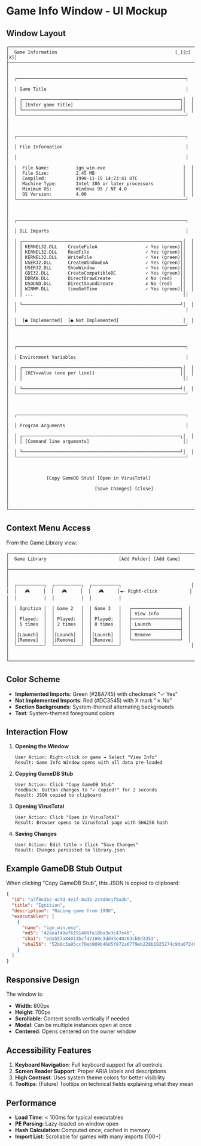 # Game Info Window - UI Mockup

## Window Layout

```
┌─────────────────────────────────────────────────────────────────────┐
│  Game Information                                            [_][□][X]│
├─────────────────────────────────────────────────────────────────────┤
│                                                                       │
│  ┌───────────────────────────────────────────────────────────────┐  │
│  │ Game Title                                                    │  │
│  │ ┌───────────────────────────────────────────────────────────┐│  │
│  │ │ [Enter game title]                                        ││  │
│  │ └───────────────────────────────────────────────────────────┘│  │
│  └───────────────────────────────────────────────────────────────┘  │
│                                                                       │
│  ┌───────────────────────────────────────────────────────────────┐  │
│  │ File Information                                              │  │
│  │                                                               │  │
│  │  File Name:          ign_win.exe                             │  │
│  │  File Size:          2.45 MB                                 │  │
│  │  Compiled:           1998-11-15 14:23:41 UTC                 │  │
│  │  Machine Type:       Intel 386 or later processors           │  │
│  │  Minimum OS:         Windows 95 / NT 4.0                     │  │
│  │  OS Version:         4.00                                    │  │
│  └───────────────────────────────────────────────────────────────┘  │
│                                                                       │
│  ┌───────────────────────────────────────────────────────────────┐  │
│  │ DLL Imports                                                   │  │
│  │ ┌───────────────────────────────────────────────────────────┐│  │
│  │ │ KERNEL32.DLL    CreateFileA                  ✓ Yes (green)││  │
│  │ │ KERNEL32.DLL    ReadFile                     ✓ Yes (green)││  │
│  │ │ KERNEL32.DLL    WriteFile                    ✓ Yes (green)││  │
│  │ │ USER32.DLL      CreateWindowExA              ✓ Yes (green)││  │
│  │ │ USER32.DLL      ShowWindow                   ✓ Yes (green)││  │
│  │ │ GDI32.DLL       CreateCompatibleDC           ✓ Yes (green)││  │
│  │ │ DDRAW.DLL       DirectDrawCreate             ✗ No (red)   ││  │
│  │ │ DSOUND.DLL      DirectSoundCreate            ✗ No (red)   ││  │
│  │ │ WINMM.DLL       timeGetTime                  ✓ Yes (green)││  │
│  │ │ ...                                                        ││  │
│  │ └───────────────────────────────────────────────────────────┘│  │
│  │                                                               │  │
│  │  [● Implemented]  [● Not Implemented]                        │  │
│  └───────────────────────────────────────────────────────────────┘  │
│                                                                       │
│  ┌───────────────────────────────────────────────────────────────┐  │
│  │ Environment Variables                                         │  │
│  │ ┌───────────────────────────────────────────────────────────┐│  │
│  │ │ [KEY=value (one per line)]                                ││  │
│  │ │                                                            ││  │
│  │ └───────────────────────────────────────────────────────────┘│  │
│  └───────────────────────────────────────────────────────────────┘  │
│                                                                       │
│  ┌───────────────────────────────────────────────────────────────┐  │
│  │ Program Arguments                                             │  │
│  │ ┌───────────────────────────────────────────────────────────┐│  │
│  │ │ [Command line arguments]                                   ││  │
│  │ └───────────────────────────────────────────────────────────┘│  │
│  └───────────────────────────────────────────────────────────────┘  │
│                                                                       │
│              [Copy GameDB Stub] [Open in VirusTotal]                 │
│                                [Save Changes] [Close]                 │
│                                                                       │
└───────────────────────────────────────────────────────────────────────┘
```

## Context Menu Access

From the Game Library view:

```
┌─────────────────────────────────────────────────────────────────────┐
│  Game Library                           [Add Folder] [Add Game]      │
├─────────────────────────────────────────────────────────────────────┤
│                                                                       │
│  ┌──────────┐  ┌──────────┐  ┌──────────┐                          │
│  │   🎮     │  │   🎮     │  │   🎮     │◄─ Right-click            │
│  │          │  │          │  │          │                            │
│  │ Ignition │  │ Game 2   │  │ Game 3   │   ┌──────────────────┐  │
│  │          │  │          │  │          │   │ View Info        │  │
│  │ Played:  │  │ Played:  │  │ Played:  │   ├──────────────────┤  │
│  │ 5 times  │  │ 2 times  │  │ 0 times  │   │ Launch           │  │
│  │          │  │          │  │          │   ├──────────────────┤  │
│  │[Launch]  │  │[Launch]  │  │[Launch]  │   │ Remove           │  │
│  │[Remove]  │  │[Remove]  │  │[Remove]  │   └──────────────────┘  │
│  └──────────┘  └──────────┘  └──────────┘                          │
│                                                                       │
└───────────────────────────────────────────────────────────────────────┘
```

## Color Scheme

- **Implemented Imports**: Green (#28A745) with checkmark "✓ Yes"
- **Not Implemented Imports**: Red (#DC3545) with X mark "✗ No"
- **Section Backgrounds**: System-themed alternating backgrounds
- **Text**: System-themed foreground colors

## Interaction Flow

1. **Opening the Window**
   ```
   User Action: Right-click on game → Select "View Info"
   Result: Game Info Window opens with all data pre-loaded
   ```

2. **Copying GameDB Stub**
   ```
   User Action: Click "Copy GameDB Stub"
   Feedback: Button changes to "✓ Copied!" for 2 seconds
   Result: JSON copied to clipboard
   ```

3. **Opening VirusTotal**
   ```
   User Action: Click "Open in VirusTotal"
   Result: Browser opens to VirusTotal page with SHA256 hash
   ```

4. **Saving Changes**
   ```
   User Action: Edit title → Click "Save Changes"
   Result: Changes persisted to library.json
   ```

## Example GameDB Stub Output

When clicking "Copy GameDB Stub", this JSON is copied to clipboard:

```json
{
  "id": "a7f8e3b2-4c9d-4e1f-8a3b-2c9d4e1f8a3b",
  "title": "Ignition",
  "description": "Racing game from 1998",
  "executables": [
    {
      "name": "ign_win.exe",
      "md5": "42aeaf49af6191400fa18ba3e3c47e48",
      "sha1": "eda557a84013bcf42100c3dd43e40263cb8d3353",
      "sha256": "52b0c3a95cc70eb909b46d5f872a6779eb228b1925274c9da072463934ff2099"
    }
  ]
}
```

## Responsive Design

The window is:
- **Width**: 800px
- **Height**: 700px
- **Scrollable**: Content scrolls vertically if needed
- **Modal**: Can be multiple instances open at once
- **Centered**: Opens centered on the owner window

## Accessibility Features

1. **Keyboard Navigation**: Full keyboard support for all controls
2. **Screen Reader Support**: Proper ARIA labels and descriptions
3. **High Contrast**: Uses system theme colors for better visibility
4. **Tooltips**: (Future) Tooltips on technical fields explaining what they mean

## Performance

- **Load Time**: < 100ms for typical executables
- **PE Parsing**: Lazy-loaded on window open
- **Hash Calculation**: Computed once, cached in memory
- **Import List**: Scrollable for games with many imports (100+)
